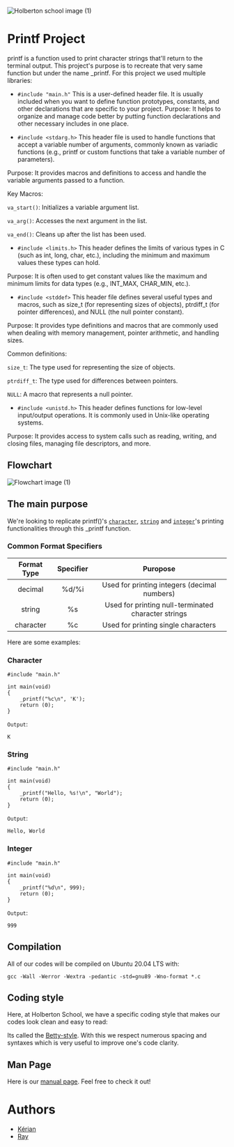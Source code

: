 ![Holberton school image (1)](https://holberton.anahuacmayab.mx/wp-content/uploads/2022/06/Holberton-Logo-v1.png)
# Printf Project

printf is a function used to print character strings that'll return to the terminal output.
This project's purpose is to recreate that very same function but under the name _printf.
For this project we used multiple libraries:

- `#include "main.h"` This is a user-defined header file. It is usually included when you want to define function prototypes, constants, and other declarations that are specific to your project. 
Purpose: It helps to organize and manage code better by putting function declarations and other necessary includes in one place.

- `#include <stdarg.h>` This header file is used to handle functions that accept a variable number of arguments, commonly known as variadic functions (e.g., printf or custom functions that take a variable number of parameters).

Purpose: It provides macros and definitions to access and handle the variable arguments passed to a function.

Key Macros:

`va_start()`: Initializes a variable argument list.

`va_arg()`: Accesses the next argument in the list.

`va_end()`: Cleans up after the list has been used.

- `#include <limits.h>` This header defines the limits of various types in C (such as int, long, char, etc.), including the minimum and maximum values these types can hold.

Purpose: It is often used to get constant values like the maximum and minimum limits for data types (e.g., INT_MAX, CHAR_MIN, etc.). 

- `#include <stddef>` This header file defines several useful types and macros, such as size_t (for representing sizes of objects), ptrdiff_t (for pointer differences), and NULL (the null pointer constant).

Purpose: It provides type definitions and macros that are commonly used when dealing with memory management, pointer arithmetic, and handling sizes.

Common definitions:

`size_t`: The type used for representing the size of objects.

`ptrdiff_t`: The type used for differences between pointers.

`NULL`: A macro that represents a null pointer.

- `#include <unistd.h>` This header defines functions for low-level input/output operations. It is commonly used in Unix-like operating systems.

Purpose: It provides access to system calls such as reading, writing, and closing files, managing file descriptors, and more.

## Flowchart

![Flowchart image (1)](https://cdn.discordapp.com/attachments/1112152814777544847/1311420238016811018/Logigramme.png?ex=6748cac5&is=67477945&hm=e770cc2c2acfca80023e5646aebc48f50f6e1b149b02ee9b43273001beae213a&)

## The main purpose

We're looking to replicate printf()'s [`character`](https://github.com/RAY91000/holbertonschool-printf/blob/main/char.c), [`string`](https://github.com/RAY91000/holbertonschool-printf/blob/main/string.c) and [`integer`](https://github.com/RAY91000/holbertonschool-printf/blob/main/integer.c)'s printing 
functionalities through this _printf function.

### Common Format Specifiers
Format Type | Specifier | Puropose |
| :---------------: | :---------------: | :---------------: |
| decimal | %d/%i | Used for printing integers (decimal numbers) |
| string | %s | Used for printing null-terminated character strings |
| character | %c | Used for printing single characters |

Here are some examples:

### Character

```
#include "main.h"

int main(void)
{
    _printf("%c\n", 'K');
    return (0);
}
```
`Output`:
```
K
```

### String

``` 
#include "main.h"

int main(void)
{
    _printf("Hello, %s!\n", "World");
    return (0);
}
```
`Output`: 
```
Hello, World
```

### Integer

```
#include "main.h"

int main(void)
{
    _printf("%d\n", 999);
    return (0);
}
```
`Output`:
```
999
```

## Compilation

All of our codes will be compiled on Ubuntu 20.04 LTS with:

```
gcc -Wall -Werror -Wextra -pedantic -std=gnu89 -Wno-format *.c
```

## Coding style

Here, at Holberton School, we have a specific coding style that makes our codes look clean and easy to read:

Its called the [Betty-style](https://github.com/hs-hq/Betty/blob/main/betty-style.pl). With this we respect numerous spacing and syntaxes which is very useful to improve one's code clarity.

## Man Page

Here is our [manual page](https://github.com/RAY91000/holbertonschool-printf/blob/main/man_3_printf). Feel free to check it out!

# Authors
- [Kérian](https://github.com/Hikarikedo)
- [Ray](https://github.com/RAY91000)

